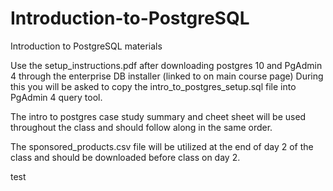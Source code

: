 # Introduction-to-PostgreSQL
Introduction to PostgreSQL materials

Use the setup_instructions.pdf after downloading postgres 10 and PgAdmin 4 through the enterprise DB installer (linked to on main course page)
During this you will be asked to copy the intro_to_postgres_setup.sql file into PgAdmin 4 query tool.

The intro to postgres case study summary and cheet sheet will be used throughout the class and should follow along in the same order. 

The sponsored_products.csv file will be utilized at the end of day 2 of the class and should be downloaded before class on day 2. 

test
